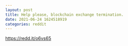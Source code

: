 ```yaml
--- 
layout: post 
title: Help please, blockchain exchange termination. 
date: 2021-06-24 1624518919 
categories: reddit 
--- 
```

https://redd.it/o6vs65